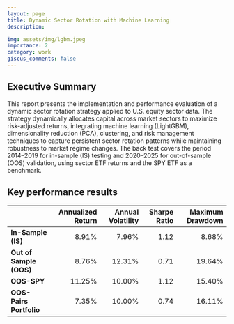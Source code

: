 ```yaml
---
layout: page
title: Dynamic Sector Rotation with Machine Learning
description: 

img: assets/img/lgbm.jpeg
importance: 2
category: work
giscus_comments: false
---
```



## Executive Summary

This report presents the implementation and performance evaluation of a dynamic sector rotation strategy applied to U.S. equity sector data. The strategy dynamically allocates capital across market sectors to maximize risk-adjusted returns, integrating machine learning (LightGBM), dimensionality reduction (PCA), clustering, and risk management techniques to capture persistent sector rotation patterns while maintaining robustness to market regime changes.
The back test covers the period 2014–2019 for in-sample (IS) testing and 2020–2025 for out-of-sample (OOS) validation, using sector ETF returns and the SPY ETF as a benchmark.

## Key performance results

|                        | Annualized Return | Annual Volatility | Sharpe Ratio | Maximum Drawdown |
|------------------------|------------------:|------------------:|-------------:|-----------------:|
| **In-Sample (IS)**     | 8.91%             | 7.96%             | 1.12         | 8.68%            |
| **Out of Sample (OOS)**| 8.76%             | 12.31%            | 0.71         | 19.64%           |
| **OOS-SPY**            | 11.25%            | 10.00%            | 1.12         | 15.40%           |
| **OOS-Pairs Portfolio**| 7.35%             | 10.00%            | 0.74         | 16.11%           |


